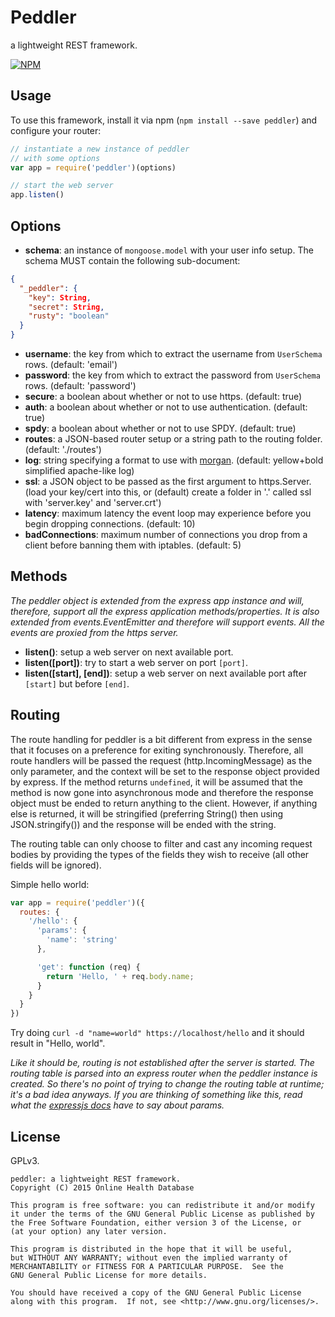 # Peddler

a lightweight REST framework.

[![NPM](https://nodei.co/npm/peddler.png?downloads=true&downloadRank=true&stars=true)](https://nodei.co/npm/peddler/)

## Usage

To use this framework, install it via npm (`npm install --save peddler`) and configure your router:

```javascript
// instantiate a new instance of peddler
// with some options
var app = require('peddler')(options)

// start the web server
app.listen()
```

## Options

 - **schema**: an instance of `mongoose.model` with your user info setup. The schema MUST contain the following sub-document:
```json
{
  "_peddler": {
    "key": String,
    "secret": String,
    "rusty": "boolean"
  }
}
```
 - **username**: the key from which to extract the username from `UserSchema` rows. (default: 'email')
 - **password**: the key from which to extract the password from `UserSchema` rows. (default: 'password')
 - **secure**: a boolean about whether or not to use https. (default: true)
 - **auth**: a boolean about whether or not to use authentication. (default: true)
 - **spdy**: a boolean about whether or not to use SPDY. (default: true)
 - **routes**: a JSON-based router setup or a string path to the routing folder. (default: './routes')
 - **log**: string specifying a format to use with [morgan](https://github.com/expressjs/morgan). (default: yellow+bold simplified apache-like log)
 - **ssl**: a JSON object to be passed as the first argument to https.Server. (load your key/cert into this, or (default) create a folder in '.' called ssl with 'server.key' and 'server.crt')
 - **latency**: maximum latency the event loop may experience before you begin dropping connections. (default: 10)
 - **badConnections**: maximum number of connections you drop from a client before banning them with iptables. (default: 5)

## Methods

*The peddler object is extended from the express app instance and will, therefore, support all the express application methods/properties. It is also extended from events.EventEmitter and therefore will support events. All the events are proxied from the https server.*

 - **listen()**: setup a web server on next available port.
 - **listen([port])**: try to start a web server on port `[port]`.
 - **listen([start], [end])**: setup a web server on next available port after `[start]` but before `[end]`.

## Routing

The route handling for peddler is a bit different from express in the sense that it focuses on a preference for exiting synchronously.
Therefore, all route handlers will be passed the request (http.IncomingMessage) as the only parameter, and the context will be set to
the response object provided by express. If the method returns `undefined`, it will be assumed that the method is now gone into asynchronous
mode and therefore the response object must be ended to return anything to the client. However, if anything else is returned, it will be stringified
(preferring String() then using JSON.stringify()) and the response will be ended with the string.

The routing table can only choose to filter and cast any incoming request bodies by providing the types of the fields they wish to receive (all other
fields will be ignored).

Simple hello world:

```javascript
var app = require('peddler')({
  routes: {
    '/hello': {
      'params': {
        'name': 'string'
      },

      'get': function (req) {
        return 'Hello, ' + req.body.name;
      }
    }
  }
})
```

Try doing `curl -d "name=world" https://localhost/hello` and it should result in "Hello, world".

*Like it should be, routing is not established after the server is started. The routing table is parsed into an express router when the peddler
instance is created. So there's no point of trying to change the routing table at runtime; it's a bad idea anyways. If you are thinking of something
like this, read what the [expressjs docs](http://expressjs.com/4x/api.html) have to say about params.*

## License

GPLv3.

```
peddler: a lightweight REST framework.
Copyright (C) 2015 Online Health Database

This program is free software: you can redistribute it and/or modify
it under the terms of the GNU General Public License as published by
the Free Software Foundation, either version 3 of the License, or
(at your option) any later version.

This program is distributed in the hope that it will be useful,
but WITHOUT ANY WARRANTY; without even the implied warranty of
MERCHANTABILITY or FITNESS FOR A PARTICULAR PURPOSE.  See the
GNU General Public License for more details.

You should have received a copy of the GNU General Public License
along with this program.  If not, see <http://www.gnu.org/licenses/>.
```
